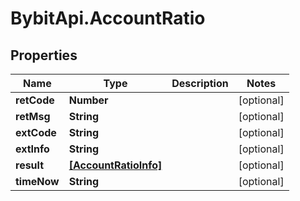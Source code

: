 # BybitApi.AccountRatio

## Properties
Name | Type | Description | Notes
------------ | ------------- | ------------- | -------------
**retCode** | **Number** |  | [optional] 
**retMsg** | **String** |  | [optional] 
**extCode** | **String** |  | [optional] 
**extInfo** | **String** |  | [optional] 
**result** | [**[AccountRatioInfo]**](AccountRatioInfo.md) |  | [optional] 
**timeNow** | **String** |  | [optional] 


